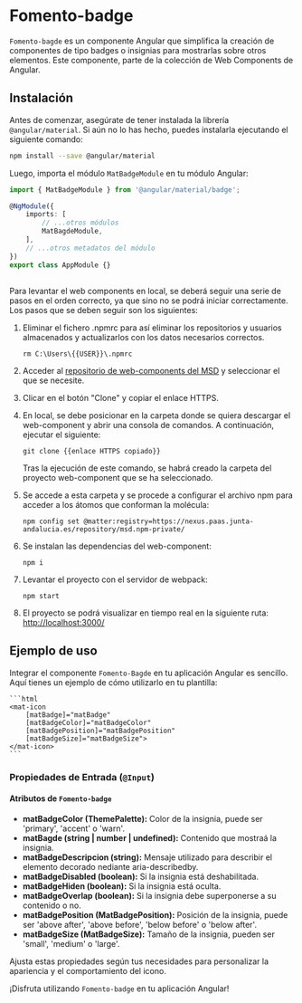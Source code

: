 # Fomento-badge

`Fomento-bagde` es un componente Angular que simplifica la creación de componentes de tipo badges o insignias para mostrarlas sobre otros elementos. Este componente, parte de la colección de Web Components de Angular.

## Instalación

Antes de comenzar, asegúrate de tener instalada la librería `@angular/material`. Si aún no lo has hecho, puedes instalarla ejecutando el siguiente comando:

```bash
npm install --save @angular/material
```

Luego, importa el módulo `MatBadgeModule` en tu módulo Angular:

```typescript
import { MatBadgeModule } from '@angular/material/badge';

@NgModule({
	imports: [
		// ...otros módulos
		MatBagdeModule,
	],
	// ...otros metadatos del módulo
})
export class AppModule {}
```

##

Para levantar el web components en local, se deberá seguir una serie de pasos en el orden correcto, ya que sino no se podrá iniciar correctamente. Los pasos que se deben seguir son los siguientes:

1. Eliminar el fichero .npmrc para así eliminar los repositorios y usuarios almacenados y actualizarlos con los datos necesarios correctos.

   ```
   rm C:\Users\{{USER}}\.npmrc
   ```

2. Acceder al [repositorio de web-components del MSD](https://gitlab.juntadeandalucia.es/pt-exp-webcomponents) y seleccionar el que se necesite.
3. Clicar en el botón "Clone" y copiar el enlace HTTPS.
4. En local, se debe posicionar en la carpeta donde se quiera descargar el web-component y abrir una consola de comandos. A continuación, ejecutar el siguiente:
   ```
   git clone {{enlace HTTPS copiado}}
   ```
   Tras la ejecución de este comando, se habrá creado la carpeta del proyecto web-component que se ha seleccionado.
5. Se accede a esta carpeta y se procede a configurar el archivo npm para acceder a los átomos que conforman la molécula:
   ```
   npm config set @matter:registry=https://nexus.paas.junta-andalucia.es/repository/msd.npm-private/
   ```
6. Se instalan las dependencias del web-component:
   ```
   npm i
   ```
7. Levantar el proyecto con el servidor de webpack:
   ```
   npm start
   ```
8. El proyecto se podrá visualizar en tiempo real en la siguiente ruta: [http://localhost:3000/](http://localhost:3000/)

## Ejemplo de uso

Integrar el componente `Fomento-Bagde` en tu aplicación Angular es sencillo. Aquí tienes un ejemplo de cómo utilizarlo en tu plantilla:

    ```html
    <mat-icon
        [matBadge]="matBadge"
        [matBadgeColor]="matBadgeColor"
        [matBadgePosition]="matBadgePosition"
        [matBadgeSize]="matBadgeSize">
    </mat-icon>
    ```

### Propiedades de Entrada (`@Input`)

#### Atributos de `Fomento-badge`

- **matBadgeColor (ThemePalette):** Color de la insignia, puede ser 'primary', 'accent' o 'warn'.
- **matBagde (string | number | undefined):** Contenido que mostraá la insignia.
- **matBadgeDescripcion (string):** Mensaje utilizado para describir el elemento decorado nediante aria-describedby.
- **matBadgeDisabled (boolean):** Si la insignia está deshabilitada.
- **matBadgeHiden (boolean):** Si la insignia está oculta.
- **matBadgeOverlap (boolean):** Si la insignia debe superponerse a su contenido o no.
- **matBadgePosition (MatBadgePosition):** Posición de la insignia, puede ser 'above after', 'above before', 'below before' o 'below after'.
- **matBadgeSize (MatBadgeSize):** Tamaño de la insignia, pueden ser 'small', 'medium' o 'large'.

Ajusta estas propiedades según tus necesidades para personalizar la apariencia y el comportamiento del icono.

¡Disfruta utilizando `Fomento-badge` en tu aplicación Angular!
